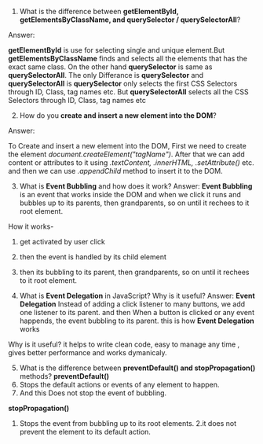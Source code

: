 
1. What is the difference between **getElementById, getElementsByClassName, and querySelector / querySelectorAll**?

Answer: 

  **getElementById** is use for selecting single and unique element.But **getElementsByClassName** finds and selects all the elements that has the exact same class. On the other hand   **querySelector** is same as **querySelectorAll**. The only Differance is **querySelector** and **querySelectorAll** is **querySelector** only selects the first CSS Selectors through ID, Class, tag names etc. But **querySelectorAll** selects all the CSS Selectors through ID, Class, tag names etc


2. How do you **create and insert a new element into the DOM**?

Answer: 

To Create and insert a new element into the DOM, First we need to create the element 
*document.createElement("tagName")*. After that we can add content or attributes to it using *.textContent, .innerHTML, .setAttribute()* etc. and then we can use *.appendChild* method to insert it to the DOM.


3. What is **Event Bubbling** and how does it work?
Answer:
**Event Bubbling** is an event that works inside the DOM and when we click it runs and bubbles up to its parents, then grandparents, so on until it rechees to it root element.

How it works-
  1. get activated by user click
  2. then the event is handled by its child element
  3. then its bubbling to its parent, then grandparents, so on until it rechees to it root element.

4. What is **Event Delegation** in JavaScript? Why is it useful?
Answer: 
**Event Delegation**
Instead of adding a click listener to many buttons, we add one listener to its parent. and then When a button is clicked or any event happends, the event bubbling to its parent. this is how **Event Delegation** works

Why is it useful?
it helps to write clean code, easy to manage any time , gives better performance and works dymanicaly.


5. What is the difference between **preventDefault() and stopPropagation()** methods?
**preventDefault()**
1. Stops the default actions or events of any element to happen.
2. And this Does not stop the event of bubbling.

**stopPropagation()**
1. Stops the event from bubbling up to its root elements.
2.it does not prevent the element to its default action.

